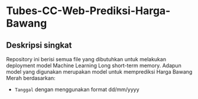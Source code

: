 # Tubes-CC-Web-Prediksi-Harga-Bawang
## Deskripsi singkat

Repository ini berisi semua file yang dibutuhkan untuk melakukan deployment model Machine Learning Long short-term memory. Adapun model yang digunakan merupakan model untuk memprediksi Harga Bawang Merah berdasarkan:

-   `Tanggal` dengan menggunakan format dd/mm/yyyy
